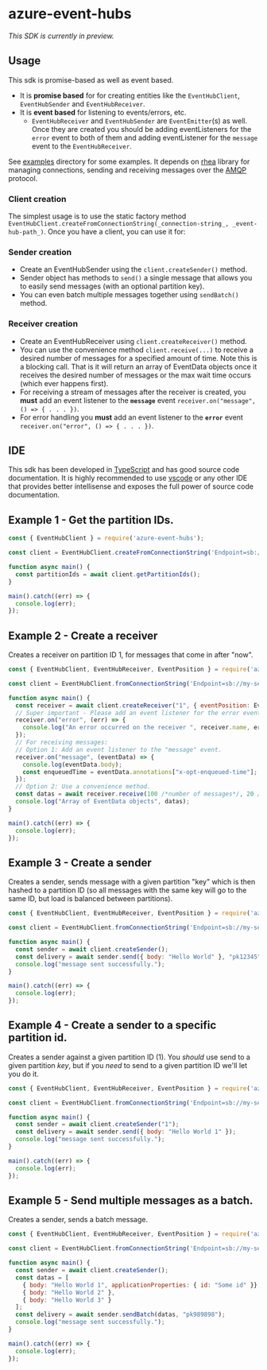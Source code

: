 azure-event-hubs
================

_This SDK is currently in preview._

## Usage ##

This sdk is promise-based as well as event based.
- It is **promise based** for for creating entities like the `EventHubClient`, `EventHubSender` and `EventHubReceiver`.
- It is **event based** for listening to events/errors, etc. 
  - `EventHubReceiver` and `EventHubSender` are `EventEmitter`(s) as well. Once they are created you should be adding eventListeners for the `error` event to both of them and adding eventListener for the `message` event to the `EventHubReceiver`.

See [examples](./examples) directory for some examples.
It depends on [rhea](https://github.com/amqp/rhea) library for managing connections, sending and receiving messages over the [AMQP](http://docs.oasis-open.org/amqp/core/v1.0/os/amqp-core-complete-v1.0-os.pdf) protocol.

### Client creation
The simplest usage is to use the static factory method `EventHubClient.createFromConnectionString(_connection-string_, _event-hub-path_)`. Once you have a client, you can use it for:

### Sender creation
- Create an EventHubSender using the `client.createSender()` method.
- Sender object has methods to `send()` a single message that allows you to easily send messages (with an optional partition key).
- You can even batch multiple messages together using `sendBatch()` method.

### Receiver creation
- Create an EventHubReceiver using `client.createReceiver()` method.
- You can use the convenience method `client.receive(...)` to receive a desired number of messages for a specified amount of time. Note this is a blocking call. That is it will return an array of EventData objects
once it receives the desired number of messages or the max wait time occurs (which ever happens first).
- For receiving a stream of messages after the receiver is created, you **must** add an event listener to the **`message`** event `receiver.on("message", () => { . . . })`.
- For error handling you **must** add an event listener to the **`error`** event `receiver.on("error", () => { . . . })`.

## IDE ##
This sdk has been developed in [TypeScript](https://typescriptlang.org) and has good source code documentation. It is highly recommended to use [vscode](https://code.visualstudio.com) or any other IDE 
that provides better intellisense and exposes the full power of source code documentation.

## Example 1 - Get the partition IDs.

```js
const { EventHubClient } = require('azure-event-hubs');

const client = EventHubClient.createFromConnectionString('Endpoint=sb://my-servicebus-namespace.servicebus.windows.net/;SharedAccessKeyName=my-SA-name;SharedAccessKey=my-SA-key', 'myeventhub');

function async main() {
  const partitionIds = await client.getPartitionIds();
}

main().catch((err) => {
  console.log(err);
});
```

## Example 2 - Create a receiver

Creates a receiver on partition ID 1, for messages that come in after "now".

```js
const { EventHubClient, EventHubReceiver, EventPosition } = require('azure-event-hubs');

const client = EventHubClient.fromConnectionString('Endpoint=sb://my-servicebus-namespace.servicebus.windows.net/;SharedAccessKeyName=my-SA-name;SharedAccessKey=my-SA-key', 'myeventhub');

function async main() {
  const receiver = await client.createReceiver("1", { eventPosition: EventPosition.fromEnqueuedTime(Date.now()) });
  // Super important - Please add an event listener for the error event.
  receiver.on("error", (err) => {
    console.log("An error occurred on the receiver ", receiver.name, err);
  });
  // For receiving messages:
  // Option 1: Add an event listener to the "message" event.
  receiver.on("message", (eventData) => {
    console.log(eventData.body);
    const enqueuedTime = eventData.annotations["x-opt-enqueued-time"];
  });
  // Option 2: Use a convenience method.
  const datas = await receiver.receive(100 /*number of messages*/, 20 /*amount of time in seconds the receiver should run. Default 60 seconds.*/);
  console.log("Array of EventData objects", datas);
}

main().catch((err) => {
  console.log(err);
});
```

## Example 3 - Create a sender

Creates a sender, sends message with a given partition "key" which is then hashed to a partition ID (so all messages with the same key will go to the same ID, but load is balanced between partitions). 

```js
const { EventHubClient, EventHubReceiver, EventPosition } = require('azure-event-hubs');

const client = EventHubClient.fromConnectionString('Endpoint=sb://my-servicebus-namespace.servicebus.windows.net/;SharedAccessKeyName=my-SA-name;SharedAccessKey=my-SA-key', 'myeventhub');

function async main() {
  const sender = await client.createSender();
  const delivery = await sender.send({ body: "Hello World" }, "pk12345");
  console.log("message sent successfully.");
}

main().catch((err) => {
  console.log(err);
});
```

## Example 4 - Create a sender to a specific partition id.

Creates a sender against a given partition ID (1). You _should_ use send to a given partition _key_, but if you _need_ to send to a given partition ID we'll let you do it. 

```js
const { EventHubClient, EventHubReceiver, EventPosition } = require('azure-event-hubs');

const client = EventHubClient.fromConnectionString('Endpoint=sb://my-servicebus-namespace.servicebus.windows.net/;SharedAccessKeyName=my-SA-name;SharedAccessKey=my-SA-key', 'myeventhub');

function async main() {
  const sender = await client.createSender("1");
  const delivery = await sender.send({ body: "Hello World 1" });
  console.log("message sent successfully.");
}

main().catch((err) => {
  console.log(err);
});
```

## Example 5 - Send multiple messages as a batch. 

Creates a sender, sends a batch message. 

```js
const { EventHubClient, EventHubReceiver, EventPosition } = require('azure-event-hubs');

const client = EventHubClient.fromConnectionString('Endpoint=sb://my-servicebus-namespace.servicebus.windows.net/;SharedAccessKeyName=my-SA-name;SharedAccessKey=my-SA-key', 'myeventhub');

function async main() {
  const sender = await client.createSender();
  const datas = [
    { body: "Hello World 1", applicationProperties: { id: "Some id" }},
    { body: "Hello World 2" },
    { body: "Hello World 3" }
  ];
  const delivery = await sender.sendBatch(datas, "pk989898");
  console.log("message sent successfully.");
}

main().catch((err) => {
  console.log(err);
});
```
